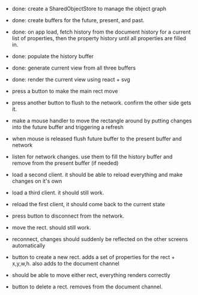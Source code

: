 * done: create a SharedObjectStore to manage the object graph
* done: create buffers for the future, present, and past.  
* done: on app load, fetch history from the document history for a current list of properties, then the property history until all properties are filled in.
* done: populate the history buffer
* done: generate current view from all three buffers
* done: render the current view using react + svg

* press a button to make the main rect move
* press another button to flush to the network. confirm the other side gets it.

* make a mouse handler to move the rectangle around by putting changes into the future buffer and triggering a refresh
* when mouse is released flush future buffer to the present buffer and network

* listen for network changes. use them to fill the history buffer and remove from the present buffer (if needed)
* load a second client. it should be able to reload everything and make changes on it's own
* load a third client. it should still work.
* reload the first client, it should come back to the current state
* press button to disconnect from the network.
* move the rect. should still work.
* reconnect, changes should suddenly be reflected on the other screens automatically
* button to create a new rect.  adds a set of properties for the rect + x,y,w,h. also adds to the document channel
* should be able to move either rect, everything renders correctly
* button to delete a rect. removes from the document channel.


